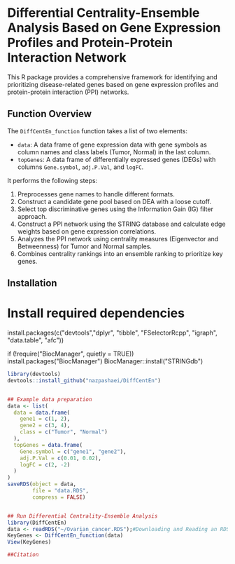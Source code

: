 # Differential Centrality-Ensemble Analysis Based on Gene Expression Profiles and Protein-Protein Interaction Network

This R package provides a comprehensive framework for identifying and prioritizing disease-related genes based on gene expression profiles and protein-protein interaction (PPI) networks.

## Function Overview

The `DiffCentEn_function` function takes a list of two elements:
- `data`: A data frame of gene expression data with gene symbols as column names and class labels (Tumor, Normal) in the last column.
- `topGenes`: A data frame of differentially expressed genes (DEGs) with columns `Gene.symbol`, `adj.P.Val`, and `logFC`.

It performs the following steps:
1. Preprocesses gene names to handle different formats.
2. Construct a candidate gene pool based on DEA with a loose cutoff.
3. Select top discriminative genes using the Information Gain (IG) filter approach.
4. Construct a PPI network using the STRING database and calculate edge weights based on gene expression correlations.
5. Analyzes the PPI network using centrality measures (Eigenvector and Betweenness) for Tumor and Normal samples.
6. Combines centrality rankings into an ensemble ranking to prioritize key genes.

## Installation

# Install required dependencies
install.packages(c("devtools","dplyr", "tibble", "FSelectorRcpp", "igraph", "data.table", "afc"))

if (!require("BiocManager", quietly = TRUE))
    install.packages("BiocManager")
    BiocManager::install("STRINGdb")

```R
library(devtools)
devtools::install_github("nazpashaei/DiffCentEn")


## Example data preparation
data <- list(
  data = data.frame(
    gene1 = c(1, 2),
    gene2 = c(3, 4),
    class = c("Tumor", "Normal")
  ),
  topGenes = data.frame(
    Gene.symbol = c("gene1", "gene2"),
    adj.P.Val = c(0.01, 0.02),
    logFC = c(2, -2)
  )
)
saveRDS(object = data,
        file = "data.RDS",
        compress = FALSE)


## Run Differential Centrality-Ensemble Analysis
library(DiffCentEn)
data <- readRDS("~/Ovarian_cancer.RDS");#Downloading and Reading an RDS File
KeyGenes <- DiffCentEn_function(data)
View(KeyGenes)

##Citation

